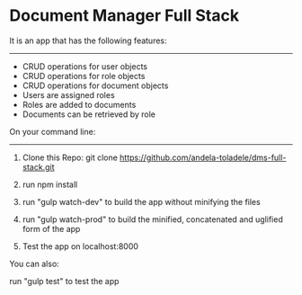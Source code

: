 # Document Manager Full Stack

It is an app that has the following features:
_____________________________________________

* CRUD operations for user objects
* CRUD operations for role objects
* CRUD operations for document objects
* Users are assigned roles
* Roles are added to documents
* Documents can be retrieved by role

On your command line:
_____________________

1. Clone this Repo: git clone https://github.com/andela-toladele/dms-full-stack.git

2. run npm install

3. run "gulp watch-dev" to build the app without minifying the files

4. run "gulp watch-prod" to build the minified, concatenated and uglified form of the app

5. Test the app on localhost:8000

You can also:

run "gulp test" to test the app